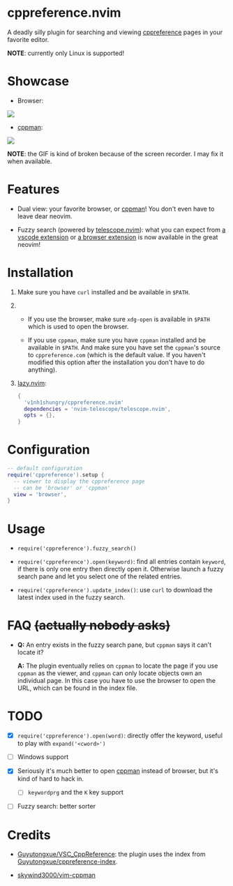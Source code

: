 # cppreference.nvim

A deadly silly plugin for searching and viewing [cppreference](http://cppreference.com/) pages in your favorite editor.

**NOTE**: currently only Linux is supported!

# Showcase

* Browser:

![](https://user-images.githubusercontent.com/98312435/256507363-f7e826b7-a340-4e42-ade6-669d569853c0.gif)

* [cppman](https://github.com/aitjcize/cppman):

![](https://user-images.githubusercontent.com/98312435/256728366-b409f9a0-2583-4e0e-b583-7c86a24c353f.gif)

**NOTE**: the GIF is kind of broken because of the screen recorder. I may fix it when available.

# Features

* Dual view: your favorite browser, or [cppman](https://github.com/aitjcize/cppman)! You don't even have to leave dear neovim.

* Fuzzy search (powered by [telescope.nvim](https://github.com/nvim-telescope/telescope.nvim)): what you can expect from [a vscode extension](https://github.com/Guyutongxue/VSC_CppReference) or [a browser extension](https://github.com/huhu/cpp-search-extension) is now available in the great neovim!

# Installation

1. Make sure you have `curl` installed and be available in `$PATH`.

2. * If you use the browser, make sure `xdg-open` is available in `$PATH` which is used to open the browser.
   
   * If you use `cppman`, make sure you have `cppman` installed and be available in `$PATH`. And make sure you have set the `cppman`'s source to `cppreference.com` (which is the default value. If you haven't modified this option after the installation you don't have to do anything).

3. [lazy.nvim](https://github.com/folke/lazy.nvim):
   
   ```lua
   {
     'v1nh1shungry/cppreference.nvim'
     dependencies = 'nvim-telescope/telescope.nvim',
     opts = {},
   }
   ```

# Configuration

```lua
-- default configuration
require('cppreference').setup {
  -- viewer to display the cppreference page
  -- can be 'browser' or 'cppman'
  view = 'browser',
}
```

# Usage

* `require('cppreference').fuzzy_search()`

* `require('cppreference').open(keyword)`: find all entries contain `keyword`, if there is only one entry then directly open it. Otherwise launch a fuzzy search pane and let you select one of the related entries.

* `require('cppreference').update_index()`: use `curl` to download the latest index used in the fuzzy search.

# FAQ ~~(actually nobody asks)~~

* **Q:** An entry exists in the fuzzy search pane, but `cppman` says it can't locate it?

  **A:** The plugin eventually relies on `cppman` to locate the page if you use `cppman` as the viewer, and `cppman` can only locate objects own an individual page. In this case you have to use the browser to open the URL, which can be found in the index file.

# TODO

- [x] `require('cppreference').open(word)`: directly offer the keyword, useful to play with `expand('<cword>')`

- [ ] Windows support

- [x] Seriously it's much better to open [cppman](https://github.com/aitjcize/cppman) instead of browser, but it's kind of hard to hack in.
  
  - [ ] `keywordprg` and the `K` key support

- [ ] Fuzzy search: better sorter

# Credits

* [Guyutongxue/VSC_CppReference](https://github.com/Guyutongxue/VSC_CppReference): the plugin uses the index from [Guyutongxue/cppreference-index](https://github.com/Guyutongxue/cppreference-index).

* [skywind3000/vim-cppman](https://github.com/skywind3000/vim-cppman)
